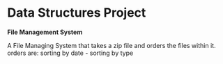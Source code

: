 # Data Structures Project 

**File Management System**

A File Managing System that takes a zip file and orders the files within it.
orders are: sorting by date - sorting by type
